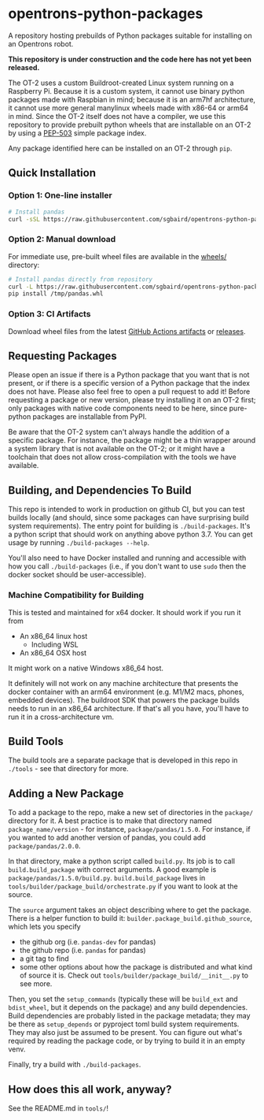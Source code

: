 # opentrons-python-packages
A repository hosting prebuilds of Python packages suitable for installing on an Opentrons robot.

**This repository is under construction and the code here has not yet been released.**

The OT-2 uses a custom Buildroot-created Linux system running on a Raspberry Pi. Because it is a custom system, it cannot use binary python packages made with Raspbian in mind; because it is an arm7hf architecture, it cannot use more general manylinux wheels made with x86-64 or arm64 in mind. Since the OT-2 itself does not have a compiler, we use this repository to provide prebuilt python wheels that are installable on an OT-2 by using a [PEP-503](https://peps.python.org/pep-0503) simple package index.

Any package identified here can be installed on an OT-2 through `pip`.

## Quick Installation

### Option 1: One-line installer
```bash
# Install pandas
curl -sSL https://raw.githubusercontent.com/sgbaird/opentrons-python-packages/main/install.sh | bash -s -- pandas
```

### Option 2: Manual download
For immediate use, pre-built wheel files are available in the [wheels/](wheels/) directory:

```bash
# Install pandas directly from repository  
curl -L https://raw.githubusercontent.com/sgbaird/opentrons-python-packages/main/wheels/pandas-1.5.0-cp310-cp310-linux_armv7l.whl -o /tmp/pandas.whl
pip install /tmp/pandas.whl
```

### Option 3: CI Artifacts
Download wheel files from the latest [GitHub Actions artifacts](../../actions) or [releases](../../releases).

## Requesting Packages

Please open an issue if there is a Python package that you want that is not present, or if there is a specific version of a Python package that the index does not have. Please also feel free to open a pull request to add it! Before requesting a package or new version, please try installing it on an OT-2 first; only packages with native code components need to be here, since pure-python packages are installable from PyPI.

Be aware that the OT-2 system can't always handle the addition of a specific package. For instance, the package might be a thin wrapper around a system library that is not available on the OT-2; or it might have a toolchain that does not allow cross-compilation with the tools we have available.

## Building, and Dependencies To Build

This repo is intended to work in production on github CI, but you can test builds locally (and should, since some packages can have surprising build system requirements). The entry point for building is `./build-packages`. It's a python script that should work on anything above python 3.7. You can get usage by running `./build-packages --help`.

You'll also need to have Docker installed and running and accessible with how you call `./build-packages` (i.e., if you don't want to use `sudo` then the docker socket should be user-accessible).

### Machine Compatibility for Building

This is tested and maintained for x64 docker. It should work if you run it from
- An x86_64 linux host
  - Including WSL
- An x86_64 OSX host

It might work on a native Windows x86_64 host.

It definitely will not work on any machine architecture that presents the docker container with an arm64 environment (e.g. M1/M2 macs, phones, embedded devices). The buildroot SDK that powers the package builds needs to run in an x86_64 architecture. If that's all you have, you'll have to run it in a cross-architecture vm.

## Build Tools

The build tools are a separate package that is developed in this repo in `./tools` - see that directory for more.

## Adding a New Package

To add a package to the repo, make a new set of directories in the `package/` directory for it. A best practice is to make that directory named `package_name/version` - for instance, `package/pandas/1.5.0`. For instance, if you wanted to add another version of pandas, you could add `package/pandas/2.0.0`.

In that directory, make a python script called `build.py`.  Its job is to call `build.build_package` with correct arguments. A good example is `package/pandas/1.5.0/build.py`. `build.build_package` lives in `tools/builder/package_build/orchestrate.py` if you want to look at the source. 

The `source` argument takes an object describing where to get the package. There is a helper function to build it: `builder.package_build.github_source`, which lets you specify
- the github org (i.e. `pandas-dev` for pandas)
- the github repo (i.e. `pandas` for pandas)
- a git tag to find
- some other options about how the package is distributed and what kind of source it is. Check out `tools/builder/package_build/__init__.py` to see more.

Then, you set the `setup_commands` (typically these will be `build_ext` and `bdist_wheel`, but it depends on the package) and any build dependencies. Build dependencies are probably listed in the package metadata; they may be there as `setup_depends` or pyproject toml build system requirements. They may also just be assumed to be present. You can figure out what's required by reading the package code, or by trying to build it in an empty venv.

Finally, try a build with `./build-packages`.

## How does this all work, anyway?

See the README.md in `tools/`!
